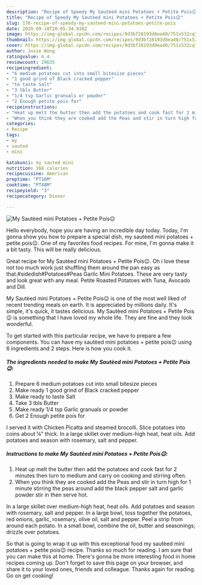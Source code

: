 ```yaml
---
description: "Recipe of Speedy My Sautèed mini Potatoes + Petite Pois😉"
title: "Recipe of Speedy My Sautèed mini Potatoes + Petite Pois😉"
slug: 176-recipe-of-speedy-my-sauteed-mini-potatoes-petite-pois
date: 2020-09-18T20:05:34.938Z
image: https://img-global.cpcdn.com/recipes/9d3bf28193d8ea40/751x532cq70/my-sauteed-mini-potatoes-petite-pois😉-recipe-main-photo.jpg
thumbnail: https://img-global.cpcdn.com/recipes/9d3bf28193d8ea40/751x532cq70/my-sauteed-mini-potatoes-petite-pois😉-recipe-main-photo.jpg
cover: https://img-global.cpcdn.com/recipes/9d3bf28193d8ea40/751x532cq70/my-sauteed-mini-potatoes-petite-pois😉-recipe-main-photo.jpg
author: Josie Wong
ratingvalue: 4.4
reviewcount: 29635
recipeingredient:
- "6 medium potatoes cut into small bitesize pieces"
- "1 good grind of Black cracked pepper"
- "to taste Salt"
- "3 tbls Butter"
- "1/4 tsp Garlic granuals or powder"
- "2 Enough petite pois for"
recipeinstructions:
- "Heat up melt the butter then add the potatoes and cook fast for 2 minutes then turn to medium and carry on cooking and stirring often."
- "When you think they are cooked add the Peas and stir in turn high for 1 minute stirring the peas around add the black pepper salt and garlic powder stir in then serve hot."
categories:
- Recipe
tags:
- my
- sauted
- mini

katakunci: my sauted mini 
nutrition: 168 calories
recipecuisine: American
preptime: "PT16M"
cooktime: "PT48M"
recipeyield: "3"
recipecategory: Dinner

---
```



![My Sautèed mini Potatoes + Petite Pois😉](https://img-global.cpcdn.com/recipes/9d3bf28193d8ea40/751x532cq70/my-sauteed-mini-potatoes-petite-pois😉-recipe-main-photo.jpg)

Hello everybody, hope you are having an incredible day today. Today, I'm gonna show you how to prepare a special dish, my sautèed mini potatoes + petite pois😉. One of my favorites food recipes. For mine, I'm gonna make it a bit tasty. This will be really delicious.

Great recipe for My Sautèed mini Potatoes + Petite Pois😉. Oh i love these not too much work just shuffling them around the pan easy as that.#sidedish#Potatoes#Peas Garlic Mini Potatoes. These are very tasty and look great with any meal. Petite Roasted Potatoes with Tuna, Avocado and Dill.

My Sautèed mini Potatoes + Petite Pois😉 is one of the most well liked of recent trending meals on earth. It is appreciated by millions daily. It's simple, it's quick, it tastes delicious. My Sautèed mini Potatoes + Petite Pois😉 is something that I have loved my whole life. They are fine and they look wonderful.


To get started with this particular recipe, we have to prepare a few components. You can have my sautèed mini potatoes + petite pois😉 using 6 ingredients and 2 steps. Here is how you cook it.

<!--inarticleads1-->

##### The ingredients needed to make My Sautèed mini Potatoes + Petite Pois😉:

1. Prepare 6 medium potatoes cut into small bitesize pieces
1. Make ready 1 good grind of Black cracked pepper
1. Make ready to taste Salt
1. Take 3 tbls Butter
1. Make ready 1/4 tsp Garlic granuals or powder
1. Get 2 Enough petite pois for


I served it with Chicken Picatta and steamed brocolli. Slice potatoes into coins about ¼&#34; thick. In a large skillet over medium-high heat, heat oils. Add potatoes and season with rosemary, salt and pepper. 

<!--inarticleads2-->

##### Instructions to make My Sautèed mini Potatoes + Petite Pois😉:

1. Heat up melt the butter then add the potatoes and cook fast for 2 minutes then turn to medium and carry on cooking and stirring often.
1. When you think they are cooked add the Peas and stir in turn high for 1 minute stirring the peas around add the black pepper salt and garlic powder stir in then serve hot.


In a large skillet over medium-high heat, heat oils. Add potatoes and season with rosemary, salt and pepper. In a large bowl, toss together the potatoes, red onions, garlic, rosemary, olive oil, salt and pepper. Peel a strip from around each potato. In a small bowl, combine the oil, butter and seasonings; drizzle over potatoes. 

So that is going to wrap it up with this exceptional food my sautèed mini potatoes + petite pois😉 recipe. Thanks so much for reading. I am sure that you can make this at home. There's gonna be more interesting food in home recipes coming up. Don't forget to save this page on your browser, and share it to your loved ones, friends and colleague. Thanks again for reading. Go on get cooking!
